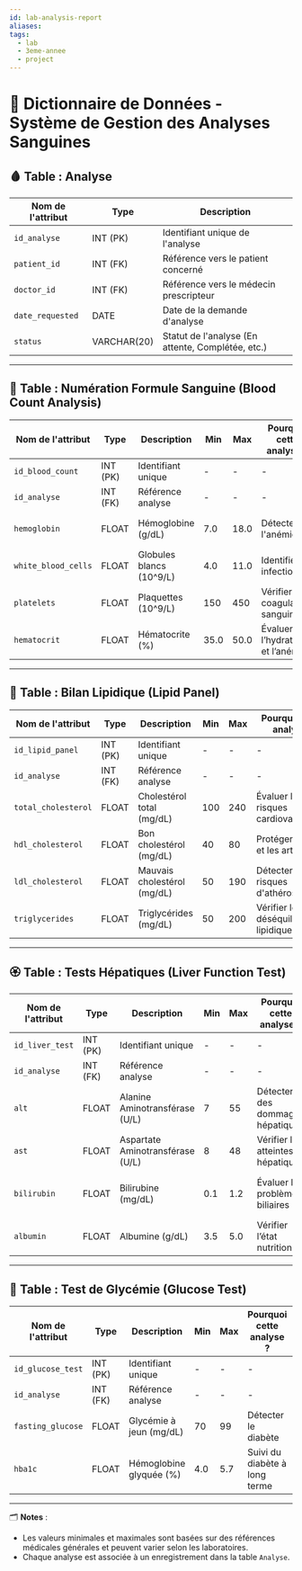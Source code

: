 ```yaml
---
id: lab-analysis-report
aliases: 
tags:
  - lab
  - 3eme-annee
  - project
---
```



# 📖 Dictionnaire de Données - Système de Gestion des Analyses Sanguines  

## 🩸 Table : Analyse  
| Nom de l'attribut  | Type         | Description |  
|--------------------|-------------|-------------|  
| `id_analyse`      | INT (PK)     | Identifiant unique de l'analyse |  
| `patient_id`      | INT (FK)     | Référence vers le patient concerné |  
| `doctor_id`       | INT (FK)     | Référence vers le médecin prescripteur |  
| `date_requested`  | DATE         | Date de la demande d'analyse |  
| `status`          | VARCHAR(20)  | Statut de l'analyse (En attente, Complétée, etc.) |  

---

## 🏥 Table : Numération Formule Sanguine (Blood Count Analysis)  
| Nom de l'attribut    | Type  | Description | Min | Max | Pourquoi cette analyse ? | Symptômes courants |  
|----------------------|------|-------------|----|----|----------------------|------------------|  
| `id_blood_count`     | INT (PK) | Identifiant unique | - | - | - | - |  
| `id_analyse`        | INT (FK) | Référence analyse | - | - | - | - |  
| `hemoglobin`        | FLOAT | Hémoglobine (g/dL) | 7.0 | 18.0 | Détecter l'anémie | Fatigue, pâleur, essoufflement |  
| `white_blood_cells` | FLOAT | Globules blancs (10^9/L) | 4.0 | 11.0 | Identifier les infections | Fièvre, frissons, inflammations |  
| `platelets`         | FLOAT | Plaquettes (10^9/L) | 150 | 450 | Vérifier la coagulation sanguine | Saignements fréquents, ecchymoses |  
| `hematocrit`        | FLOAT | Hématocrite (%) | 35.0 | 50.0 | Évaluer l’hydratation et l’anémie | Fatigue, déshydratation |  

---

## 🍔 Table : Bilan Lipidique (Lipid Panel)  
| Nom de l'attribut     | Type  | Description | Min | Max | Pourquoi cette analyse ? | Symptômes courants |  
|----------------------|------|-------------|----|----|----------------------|------------------|  
| `id_lipid_panel`      | INT (PK) | Identifiant unique | - | - | - | - |  
| `id_analyse`         | INT (FK) | Référence analyse | - | - | - | - |  
| `total_cholesterol`  | FLOAT | Cholestérol total (mg/dL) | 100 | 240 | Évaluer les risques cardiovasculaires | Douleurs thoraciques, fatigue |  
| `hdl_cholesterol`    | FLOAT | Bon cholestérol (mg/dL) | 40 | 80 | Protéger le cœur et les artères | - |  
| `ldl_cholesterol`    | FLOAT | Mauvais cholestérol (mg/dL) | 50 | 190 | Détecter les risques d'athérosclérose | Engourdissement, douleurs thoraciques |  
| `triglycerides`      | FLOAT | Triglycérides (mg/dL) | 50 | 200 | Vérifier les déséquilibres lipidiques | Prise de poids, fatigue |  

---

## 🏵 Table : Tests Hépatiques (Liver Function Test)  
| Nom de l'attribut | Type  | Description | Min | Max | Pourquoi cette analyse ? | Symptômes courants |  
|------------------|------|-------------|----|----|----------------------|------------------|  
| `id_liver_test` | INT (PK) | Identifiant unique | - | - | - | - |  
| `id_analyse`   | INT (FK) | Référence analyse | - | - | - | - |  
| `alt`         | FLOAT | Alanine Aminotransférase (U/L) | 7 | 55 | Détecter des dommages hépatiques | Fatigue, jaunisse |  
| `ast`         | FLOAT | Aspartate Aminotransférase (U/L) | 8 | 48 | Vérifier les atteintes hépatiques | Nausées, douleurs abdominales |  
| `bilirubin`   | FLOAT | Bilirubine (mg/dL) | 0.1 | 1.2 | Évaluer les problèmes biliaires | Urines foncées, peau jaunâtre |  
| `albumin`     | FLOAT | Albumine (g/dL) | 3.5 | 5.0 | Vérifier l’état nutritionnel | Œdèmes, fatigue chronique |  

---

## 🍬 Table : Test de Glycémie (Glucose Test)  
| Nom de l'attribut   | Type  | Description | Min | Max | Pourquoi cette analyse ? | Symptômes courants |  
|---------------------|------|-------------|----|----|----------------------|------------------|  
| `id_glucose_test`  | INT (PK) | Identifiant unique | - | - | - | - |  
| `id_analyse`       | INT (FK) | Référence analyse | - | - | - | - |  
| `fasting_glucose`  | FLOAT | Glycémie à jeun (mg/dL) | 70 | 99 | Détecter le diabète | Soif excessive, fatigue |  
| `hba1c`           | FLOAT | Hémoglobine glyquée (%) | 4.0 | 5.7 | Suivi du diabète à long terme | Vision floue, infections fréquentes |  

---

🗂 **Notes** :  
- Les valeurs minimales et maximales sont basées sur des références médicales générales et peuvent varier selon les laboratoires.  
- Chaque analyse est associée à un enregistrement dans la table `Analyse`.  


